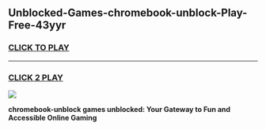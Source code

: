
## Unblocked-Games-chromebook-unblock-Play-Free-43yyr
<h3>
<a href="https://premium76.site?title=chromebook-unblock&ref=10A">CLICK TO PLAY</a></h3>
<hr>

<h3>
<a href="https://premium76.site?title=chromebook-unblock&ref=10A">CLICK 2 PLAY</a>
  
</h3>

<a href="https://premium76.site?title=chromebook-unblock&ref=10A"><img src="https://clearcache.store/games.png"></a>


**chromebook-unblock games unblocked: Your Gateway to Fun and Accessible Online Gaming**
